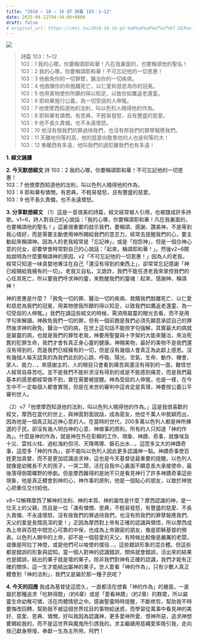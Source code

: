 ```yaml
---
title: "2018 – 10 – 16 QT 詩篇 103：1~12"
date: 2025-04-12T04:34:06+0800
draft: false
# original_url: https://cmtc.tw/2018-10-16-qt-%e8%a9%a9%e7%af%87-103%ef%bc%9a112
---
```


![](/images/qt.jpg)
> 詩篇 103：1\~12  
> 103：1 我的心哪，你要稱頌耶和華！凡在我裏面的，也要稱頌他的聖名！  
> 103：2 我的心哪，你要稱頌耶和華！不可忘記他的一切恩惠！  
> 103：3 他赦免你的一切罪孽，醫治你的一切疾病。  
> 103：4 他救贖你的命脫離死亡，以仁愛和慈悲為你的冠冕。  
> 103：5 他用美物使你所願的得以知足，以致你如鷹返老還童。  
> 103：6 耶和華施行公義，為一切受屈的人伸冤。  
> 103：7 他使摩西知道他的法則，叫以色列人曉得他的作為。  
> 103：8 耶和華有憐憫，有恩典，不輕易發怒，且有豐盛的慈愛。  
> 103：9 他不長久責備，也不永遠懷怒。  
> 103：10 他沒有按我們的罪過待我們，也沒有照我們的罪孽報應我們。  
> 103：11 天離地何等的高，他的慈愛向敬畏他的人也是何等的大！  
> 103：12 東離西有多遠，他叫我們的過犯離我們也有多遠！

**1. 經文誦讀**

**2.  今天默想經文**
詩 103：2 我的心哪，你要稱頌耶和華！不可忘記他的一切恩惠！  
103：7 他使摩西知道他的法則，叫以色列人曉得他的作為。  
103：8 耶和華有憐憫，有恩典，不輕易發怒，且有豐盛的慈愛。  
103：9 他不長久責備，也不永遠懷怒。

**3. 分享默想經文**
（1）這是一首很美的詩篇，經文經常被人引用，也被譜成許多詩歌。v1\~6，詩人對自己的心說話：「我的心哪，你要稱頌耶和華！凡在我裏面的，也要稱頌他的聖名！」這裏很重要的啟示我們，要稱頌、感謝、讚美神，不是等到我心情好，而是需要主動使用神所賜給我們的意志力，經常去提醒我們的心，要主動起來稱頌神。因為人的老我經常是「忘記神」，或是「抱怨神」，但是一個合神心意的兒女，卻要學會時常對自己的心說話：「起來，稱頌耶和華！」。然後v2\~6開始說明為什麼要稱頌神的原因，v2「不可忘記他的一切恩惠！」因為人的老我，經常只知道一味貪婪地專注在自己「還沒有得到的東西上」，卻常常忘記感謝「神已經賜給我擁有的一切」。老我又自私，又詭詐，我們不能任憑老我來掌控我們的心任其死亡，所以要我們呼求神的靈，來甦醒我們的靈魂：起來，感謝神、稱頌神！

神的恩惠是什麼？「赦免一切的罪、醫治一切的疾病、救贖我們脫離死亡、以仁愛和慈悲為我們的冠冕、用美物使我所願的得以知足，以致我們如鷹返老還童、為一切受屈的人伸冤。」我們在讀這些經文的時候，需須用屬靈的眼光去看，而不是用字句來解讀。神赦免我們一切的罪，但有一個前題是我們必須先願意承認自己的罪然後求神的赦免。醫治一切的病，在世上這句話不能按字句強解，其實最大的病就是屬靈的病，也就是我們的罪性老我，神要用聖靈與十字架的大能來醫治，來治死舊的犯罪生命，我們才會有真正身心靈的健康。神賜美物，最好的美物不是我們還沒有得到的，而是我們已經擁有的一切，但是沒有幾個人會真正為此獻上感恩。沒有幾個人每天認真的為我們此刻的心跳、呼吸、陽光、空氣、生命、動作、機會、家人、能力…，來感謝主的，人的眼目只會看到痛苦與還沒有得到的一面，難怪世人經常自尋苦吃。並不是我們不能祈求沒有得到的或是不能感到痛苦，而是我們最基本的感恩都經常做不到，實在需要被提醒。神為受屈的人伸冤，也是一樣，在今生中不一定每個人都會實現，但是在末世的審判中這肯定是真理，神要按公義公平審判世人。

（2）v7「他使摩西知道他的法則，叫以色列人曉得他的作為。」這是我很喜歡的經文，摩西在當代的世上，與神面對面說話，成為密友，他從千萬人中脫穎而出，因為他是一個真正貼近神心意的人。在當時的世代，200多萬以色列人都是神所揀選的子民，卻沒有幾人明白神的心意、神做事的原則，所有的人只知道「神的作為」。什麼是神的作為，就是神在外在彰顯的工作、現象、神蹟、奇事，就像埃及十災、雲柱火柱、過紅海約但河、天降嗎哪、磐石出水…，這麼多又大的神蹟奇事，這麼多「神的作為」，卻不能叫以色列人因此更多認識神一點。神蹟奇事使百姓更加貪婪，而不是更加認識追求神，這也是今天基督徒最重要的提醒。以色列人就像是幼稚長不大的孩子，一哭二鬧，活在自我中心裏面不願意長大承接使命，最後落得倒斃曠野的慘劇。但是摩西難得的是祂不只是看見神行了許多神蹟奇事這些現象，他是真正體會到神的心，神作事的原則，他是一個貼心的朋友，以致於神放心把重任交付給他。

v8\~12解釋摩西了解神的法則、神的本質、神的屬性是什麼？摩西認識的神，是一位天上的父親，而且是一位「滿有憐憫、恩典，不輕易發怒，有豐盛的慈愛、不長久責備、不永遠懷怒、沒有按我們的罪過待我們，也沒有照我們的罪孽報應我們、天父的愛是長闊高深的愛！」正因為摩西對上帝有正確的認識與領悟，所以摩西成為上帝與百姓中間忠心可靠的中保，也成為上帝親密的朋友，像是耶穌基督的預表。以色列人眼中的上帝，卻不是一個慈愛的天父，有時候比較像是嚴厲的老闆，或像是阿拉丁神燈，或是他們可以唆使的僕役…，這些錯誤形象的混合體。但這些都是錯誤的形象與認知。當一個人對神的認識錯誤，關係就會錯誤，活出來的結果也是錯誤，結出的果子就是壞的果子。除非我們對神有正確的認識，我們才能有正確的關係，這一生才能結出屬神的果子。世人愛看「神的作為」，只有少數人真正體會到「神的法則」，我們又是屬於那一種子民呢？

**4. 今天的回應**
我成為基督徒這麼久，一直都活在想看「神的作為」的層面，一直屬於那種追求「吃餅得飽」（約6章）或是「愛看神蹟」（約2章）的群眾，所以屬靈生命幼稚可憐，活在肉體情慾之中。感謝聖靈時時提醒，不斷修剪，幫助我不時要悔改回轉，幫助我不被這個世界炫目的事物給迷惑，而學習從萬事中看見神的美好、慈愛、恩典、憐憫，好叫我因為認識神，更多愛神所愛、恨神所惡，追求神想要賜給我的，而不是這世界與魔鬼所引誘我的。求主繼續用慈繩愛索吸引我，走向捨己獻身祭壇，奉獻一生為主所用，阿們！
